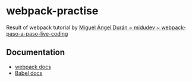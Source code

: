 # webpack-practise

Result of webpack tutorial by [Miguel Ángel Durán ~ midudev ~ webpack-paso-a-paso-live-coding](https://github.com/midudev/webpack-paso-a-paso-live-coding) 

## Documentation
* [webpack docs](https://webpack.js.org/)
* [Babel docs](https://babeljs.io/)
